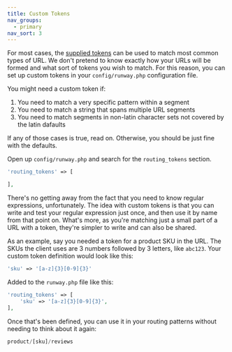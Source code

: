 ```yaml
---
title: Custom Tokens
nav_groups:
  - primary
nav_sort: 3
---
```


For most cases, the [supplied tokens](/runway/routing/tokens) can be used to match most common types of URL. We don't pretend to know exactly how your URLs will be formed and what sort of tokens you wish to match. For this reason, you can set up custom tokens in your `config/runway.php` configuration file.

You might need a custom token if:

1. You need to match a very specific pattern within a segment
2. You need to match a string that spans multiple URL segments
3. You need to match segments in non-latin character sets not covered by the latin dafaults

If any of those cases is true, read on. Otherwise, you should be just fine with the defaults.

Open up `config/runway.php` and search for the `routing_tokens` section.

```php
'routing_tokens' => [

],
```		

There's no getting away from the fact that you need to know regular expressions, unfortunately. The idea with custom tokens is that you can write and test your regular expression just once, and then use it by name from that point on. What's more, as you're matching just a small part of a URL with a token, they're simpler to write and can also be shared.

As an example, say you needed a token for a product SKU in the URL. The SKUs the client uses are 3 numbers followed by 3 letters, like `abc123`. Your custom token definition would look like this:

```php
'sku' => '[a-z]{3}[0-9]{3}'
```

Added to the `runway.php` file like this:

```php
'routing_tokens' => [
    'sku' => '[a-z]{3}[0-9]{3}',
],
```

Once that's been defined, you can use it in your routing patterns without needing to think about it again:

```php
product/[sku]/reviews
```
